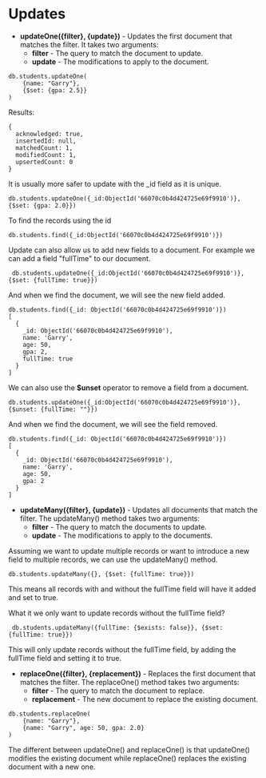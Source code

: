 # Updates

- **updateOne({filter}, {update})** - Updates the first document that matches the filter.
It takes two arguments:
    - **filter** - The query to match the document to update.
    - **update** - The modifications to apply to the document.

````
db.students.updateOne(
    {name: "Garry"},
    {$set: {gpa: 2.5}}
)
````
Results:
````
{
  acknowledged: true,
  insertedId: null,
  matchedCount: 1,
  modifiedCount: 1,
  upsertedCount: 0
}
````

It is usually more safer to update with the _id field as it is unique.

````
db.students.updateOne({_id:ObjectId('66070c0b4d424725e69f9910')}, {$set: {gpa: 2.0}})
````
To find the records using the id
````
db.students.find({_id:ObjectId('66070c0b4d424725e69f9910')})
````

Update can also allow us to add new fields to a document. For example we can add a field "fullTime" to our document.

````
 db.students.updateOne({_id:ObjectId('66070c0b4d424725e69f9910')}, {$set: {fullTime: true}})
````
And when we find the document, we will see the new field added.
````
db.students.find({_id: ObjectId('66070c0b4d424725e69f9910')})
[
  {
    _id: ObjectId('66070c0b4d424725e69f9910'),     
    name: 'Garry',
    age: 50,
    gpa: 2,
    fullTime: true
  }
]
````

We can also use the **$unset** operator to remove a field from a document.

````
db.students.updateOne({_id:ObjectId('66070c0b4d424725e69f9910')}, {$unset: {fullTime: ""}})
````
And when we find the document, we will see the field removed.
````
db.students.find({_id: ObjectId('66070c0b4d424725e69f9910')})
[
  {
    _id: ObjectId('66070c0b4d424725e69f9910'),     
    name: 'Garry',
    age: 50,
    gpa: 2
  }
]
````


- **updateMany({filter}, {update})** - Updates all documents that match the filter.
The updateMany() method takes two arguments:
    - **filter** - The query to match the documents to update.
    - **update** - The modifications to apply to the documents.

Assuming we want to update multiple records or want to introduce a new field to multiple records, we can use the updateMany() method.
````
db.students.updateMany({}, {$set: {fullTime: true}})
````
This means all records with and without the fullTime field will have it added and set to true.

What it we only want to update records without the fullTime field?
````
 db.students.updateMany({fullTime: {$exists: false}}, {$set: {fullTime: true}})
````
This will only update records without the fullTime field, by adding the fullTime field and setting it to true.


- **replaceOne({filter}, {replacement})** - Replaces the first document that matches the filter.
The replaceOne() method takes two arguments:
    - **filter** - The query to match the document to replace.
    - **replacement** - The new document to replace the existing document.

````
db.students.replaceOne(
    {name: "Garry"},
    {name: "Garry", age: 50, gpa: 2.0}
)
````

The different between updateOne() and replaceOne() is that updateOne() modifies the existing document while replaceOne() 
replaces the existing document with a new one.

